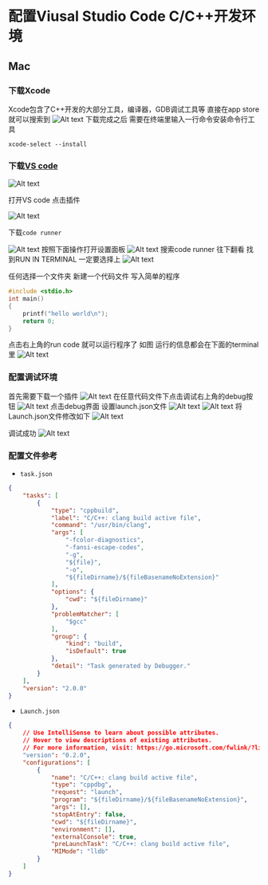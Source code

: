 # 配置Viusal Studio Code C/C++开发环境

## Mac

### 下载Xcode
Xcode包含了C++开发的大部分工具，编译器，GDB调试工具等
直接在app store就可以搜索到
![Alt text](image.png)
下载完成之后 需要在终端里输入一行命令安装命令行工具
```
xcode-select --install
```

### 下载[VS code](https://code.visualstudio.com)
![Alt text](./image/image-1.png)

打开VS code 点击插件

![Alt text](./image/image-2.png)

下载``code runner``

![Alt text](./image/image-3.png)
按照下面操作打开设置面板
![Alt text](./image/image-5.png)
搜索code runner 往下翻看 找到RUN IN TERMINAL 一定要选择上
![Alt text](./image/image-4.png)

任何选择一个文件夹 新建一个代码文件 写入简单的程序
```c
#include <stdio.h>
int main()
{
    printf("hello world\n");
    return 0;
}
```
点击右上角的run code 就可以运行程序了 如图 运行的信息都会在下面的terminal里
![Alt text](./image/image-6.png)

### 配置调试环境

首先需要下载一个插件
![Alt text](./image/image-7.png)
在任意代码文件下点击调试右上角的debug按钮 
![Alt text](./image/image-10.png)
点击debug界面 设置launch.json文件
![Alt text](./image/image-11.png)
![Alt text](./image/image-12.png)
将Launch.json文件修改如下
![Alt text](./image/image-8.png)

调试成功
![Alt text](./image/image-9.png)

### 配置文件参考
* `task.json`
```json
{
    "tasks": [
        {
            "type": "cppbuild",
            "label": "C/C++: clang build active file",
            "command": "/usr/bin/clang",
            "args": [
                "-fcolor-diagnostics",
                "-fansi-escape-codes",
                "-g",
                "${file}",
                "-o",
                "${fileDirname}/${fileBasenameNoExtension}"
            ],
            "options": {
                "cwd": "${fileDirname}"
            },
            "problemMatcher": [
                "$gcc"
            ],
            "group": {
                "kind": "build",
                "isDefault": true
            },
            "detail": "Task generated by Debugger."
        }
    ],
    "version": "2.0.0"
}
```
* `Launch.json`
```json
{
    // Use IntelliSense to learn about possible attributes.
    // Hover to view descriptions of existing attributes.
    // For more information, visit: https://go.microsoft.com/fwlink/?linkid=830387
    "version": "0.2.0",
    "configurations": [
        {
            "name": "C/C++: clang build active file",
            "type": "cppdbg",
            "request": "launch",
            "program": "${fileDirname}/${fileBasenameNoExtension}",
            "args": [],
            "stopAtEntry": false,
            "cwd": "${fileDirname}",
            "environment": [],
            "externalConsole": true,
            "preLaunchTask": "C/C++: clang build active file",
            "MIMode": "lldb"
        }
    ]
}
```